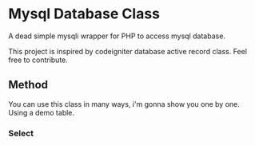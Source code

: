 # Mysql Database Class

A dead simple mysqli wrapper for PHP to access mysql database.

This project is inspired by codeigniter database active record class. Feel free to contribute.


## Method

You can use this class in many ways, i'm gonna show you one by one. Using a demo table.

### Select